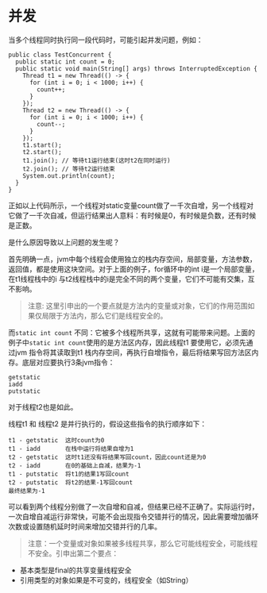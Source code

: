# 并发

当多个线程同时执行同一段代码时，可能引起并发问题，例如：

```
public class TestConcurrent {
  public static int count = 0;
  public static void main(String[] args) throws InterruptedException {
    Thread t1 = new Thread(() -> {
      for (int i = 0; i < 1000; i++) {
        count++;
      }
    });
    Thread t2 = new Thread(() -> {
      for (int i = 0; i < 1000; i++) {
        count--;
      }
    });
    t1.start();
    t2.start();
    t1.join(); // 等待t1运行结束(这时t2在同时运行)
    t2.join(); // 等待t2运行结束
    System.out.println(count);
  }
}
```
正如以上代码所示，一个线程对static变量count做了一千次自增，另一个线程对它做了一千次自减，但运行结果出人意料：有时候是0，有时候是负数，还有时候是正数。

是什么原因导致以上问题的发生呢？

首先明确一点，jvm中每个线程会使用独立的栈内存空间，局部变量，方法参数，返回值，都是使用这块空间。对于上面的例子，for循环中的int i是一个局部变量，在t1线程栈中的i 与t2线程栈中的i是完全不同的两个变量，它们不可能有交集，互不影响。
> 注意: 这里引申出的一个要点就是方法内的变量或对象，它们的作用范围如果仅局限于方法内，那么它们是线程安全的。

而` static int count ` 不同：它被多个线程所共享，这就有可能带来问题。上面的例子中` static int count `使用的是方法区内存，因此线程t1 要使用它，必须先通过jvm 指令将其读取到t1 栈内存空间，再执行自增指令，最后将结果写回方法区内存。底层对应要执行3条jvm指令：
```
getstatic
iadd
putstatic
```
对于线程t2也是如此。

线程t1 和 线程t2 是并行执行的，假设这些指令的执行顺序如下：
```
t1 - getstatic  这时count为0
t1 - iadd       在栈中运行将结果自增为1
t2 - getstatic  这时t1还没有将结果写回count，因此count还是为0
t2 - iadd       在0的基础上自减，结果为-1
t1 - putstatic  将t1的结果1写回count
t2 - putstatic  将t2的结果-1写回count 
最终结果为-1
```
可以看到两个线程分别做了一次自增和自减，但结果已经不正确了。实际运行时，一次自增自减运行非常快，可能不会出现指令交错并行的情况，因此需要增加循环次数或设置随机延时时间来增加交错并行的几率。

> 注意：一个变量或对象如果被多线程共享，那么它可能线程安全，可能线程不安全。引申出第二个要点：
  * 基本类型是final的共享变量线程安全
  * 引用类型的对象如果是不可变的，线程安全（如String）



